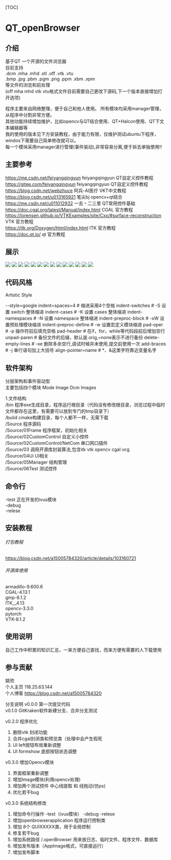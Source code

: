 [TOC]

# QT_openBrowser

## 介绍
基于QT      一个开源的文件浏览器  
目前支持  
.dcm .mha .mhd 
.stl .off .vtk  .vtu  
.bmp .jpg .pbm .pgm .png .ppm .xbm .xpm  
等文件的浏览和前处理  
(off mha mhd vtk vtu格式文件目前需要自己更改下源码,下一个版本直接增加打开选项)

程序主要来自网络整理，便于自己和他人使用。 
所有模块均采用manager管理，从程序中分割非常方便。  
其他功能持续增加维护，比如opencv与QT结合使用、QT+Halcon使用、QT下文本编辑器等  
我的使用的版本见下方安装教程，由于能力有限，仅维护测试ubuntu下程序，windos下需要自己简单修改就可以。  
每一个模块采用manager进行管理(事件驱动),非常容易分离,便于拆去单独使用!!  

## 主要参考  
https://me.csdn.net/feiyangqingyun   feiyangqingyun   QT自定义控件教程   
https://gitee.com/feiyangqingyun   feiyangqingyun   QT自定义控件教程     
https://blog.csdn.net/webzhuce  阿兵-AI医疗  VKT中文教程  
https://blog.csdn.net/u013165921 笔尖bj opencv+qt结合   
https://me.csdn.net/u011012932  一去丶二三里   QT常用控件基础  
https://doc.cgal.org/latest/Manual/index.html  CGAL 官方教程  
https://lorensen.github.io/VTKExamples/site/Cxx/#surface-reconstruction  VTK  官方教程  
https://itk.org/Doxygen/html/index.html  ITK  官方教程  
https://doc.qt.io/ qt 官方教程  

## 展示
![](https://gitee.com/yaoxin001/openBrowser/raw/master/preview/001.png)
![](https://gitee.com/yaoxin001/openBrowser/raw/master/preview/002.png)
![](https://gitee.com/yaoxin001/openBrowser/raw/master/preview/003.png)
![](https://gitee.com/yaoxin001/openBrowser/raw/master/preview/004.png)
![](https://gitee.com/yaoxin001/openBrowser/raw/master/preview/005.png)
![](https://gitee.com/yaoxin001/openBrowser/raw/master/preview/006.png)
![](https://gitee.com/yaoxin001/openBrowser/raw/master/preview/007.png)
![](https://gitee.com/yaoxin001/openBrowser/raw/master/preview/008.png)
![](https://gitee.com/yaoxin001/openBrowser/raw/master/preview/009.png)
![](https://gitee.com/yaoxin001/openBrowser/raw/master/preview/010.png)
![](https://gitee.com/yaoxin001/openBrowser/raw/master/preview/011.png)
![](https://gitee.com/yaoxin001/openBrowser/raw/master/preview/012.png)
![](https://gitee.com/yaoxin001/openBrowser/raw/master/preview/013.png)
![](https://gitee.com/yaoxin001/openBrowser/raw/master/preview/014.png)


## 代码风格
Artistic Style

--style=google
indent=spaces=4	          # 缩进采用4个空格
indent-switches           # -S  设置 switch 整体缩进
indent-cases 	          # -K  设置 cases 整体缩进
indent-namespaces         # -N  设置 namespace 整体缩进
indent-preproc-block      # -xW 设置预处理模块缩进
indent-preproc-define     # -w  设置宏定义模块缩进
pad-oper                  # -p  操作符前后填充空格
pad-header                # 在if，for，while等代码段前后增加空行
unpad-paren               # 备份文件的后缀，默认是.orig,=none表示不进行备份
delete-empty-lines        # -xe 删除多余空行,调试时候并未使用,提交前使用一次
add-braces                # -j  单行语句加上大括号
align-pointer=name        # *、&这类字符靠近变量名字



## 软件架构
分层架构和事件驱动型  
主要包括四个模块 
Mode 
Image 
Dcm 
Images


1.文件结构  
/bin      程序exe生成目录，程序运行根目录（代码没有修改根目录，浏览过程中临时文件都存在这里，有需要可以放到专门的tmp目录下）  
/bulid    cmake构建目录，每个人都不一样，无需下载    
/Source   程序源码  
/Source/01Frame  程序框架，初始化相关  
/Source/02CustomControl  自定义小控件  
/Source/02CustomControl/NetCom  串口网口插件  
/Source/03  调用开源库封装算法,包含itk vtk opencv cgal vcg   
/Source/04Ui  UI相关  
/Source/05Manager  结构管理  
/Source/06Test  测试控件    

## 命令行
-test  正在开发的ivus模块     
-debug  
-relese  

## 安装教程

###### 打包教程  
https://blog.csdn.net/a15005784320/article/details/103160721

###### 开源库使用  
armadillo-9.600.6  
CGAL-4.13.1  
gmp-6.1.2  
ITK__4.13  
opencv-3.3.0  
pytorch  
VTK-8.1.2  

## 使用说明

自己工作中积累的知识汇总，一来方便自己查找，而来方便有需要的人下载使用

## 参与贡献

姚欣  
个人主页 118.25.63.144  
个人博客 https://blog.csdn.net/a15005784320   

分支说明 
v0.0.0  第一次提交代码   
v0.1.0  GitKraken软件新建分支、合并分支测试  

v0.2.0  程序优化  
1. 删除vtk 封闭功能  
2. 合并cgal封闭类和预览类（处理中会产生假死  
3. UI left按钮布局重新调整  
4. UI formshow 底部按钮状态调整  

v0.3.0  增加Opencv模块  
1. 界面框架重新调整
2. 增加Image模块(利用opencv处理)
3. 增加两个测试控件  中心线提取  和 线拖动(仿ps)
4. 优化若干bug

v0.3.0  系统结构修改 
1. 增加命令行操作  -test（ivus模块）   -debug  -relese
2. 增加openbrowserapplication  程序运行控制类
3. 增加 8个 QUIXXXXX类，用于全局控制
4. 修复若干bug
5. 增加系统路径   /.openBrowser  用来放日志、临时文件、程序文件、数据库
6. 增加发布版本（AppImage格式，可直接运行）
7. 增加发布脚本

